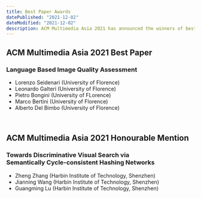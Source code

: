 ```yaml
---
title: Best Paper Awards
datePublished: "2021-12-02"
dateModified: "2021-12-02"
description: ACM Multimedia Asia 2021 has announced the winners of best paper awards.
---
```


## ACM Multimedia Asia 2021 Best Paper

### Language Based Image Quality Assessment
- Lorenzo Seidenari (University of Florence)
- Leonardo Galteri (University of Florence)
- Pietro Bongini (University of FLorence)
- Marco Bertini (University of Florence)
- Alberto Del Bimbo (University of Florence)

<br/>
 
## ACM Multimedia Asia 2021 Honourable Mention
 
### Towards Discriminative Visual Search via<br/>Semantically Cycle-consistent Hashing Networks
- Zheng Zhang (Harbin Institute of Technology, Shenzhen)
- Jianning Wang (Harbin Institute of Technology, Shenzhen)
- Guangming Lu (Harbin Institute of Technology, Shenzhen)
